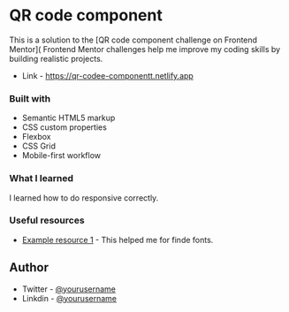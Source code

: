 # QR code component 

This is a solution to the [QR code component challenge on Frontend Mentor]( Frontend Mentor challenges help me improve my coding skills by building realistic projects. 


- Link - https://qr-codee-componentt.netlify.app


### Built with

- Semantic HTML5 markup
- CSS custom properties
- Flexbox
- CSS Grid
- Mobile-first workflow


### What I learned

I learned how to do responsive correctly.




### Useful resources

- [Example resource 1](https://fonts.google.com/specimen/Outfit?query=outfit) - This helped me for finde fonts.



## Author

- Twitter - [@yourusername](https://twitter.com/tinijaniashvili?t=mGrneTUvJY0Jj0PsxUF2Yg&s=09)
- Linkdin - [@yourusername](https://www.linkedin.com/in/tiniko-janiashvili-b012a3205)
